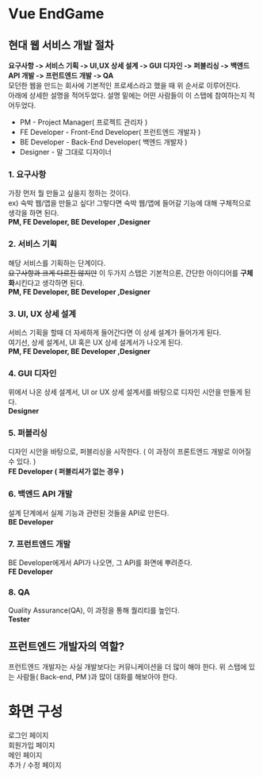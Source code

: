 # Vue EndGame

## 현대 웹 서비스 개발 절차

**요구사항 -> 서비스 기획 -> UI,UX 상세 설계 -> GUI 디자인 -> 퍼블리싱 -> 백엔드 API 개발 -> 프런트엔드 개발 -> QA**<br />
모던한 웹을 만드는 회사에 기본적인 프로세스라고 했을 때 위 순서로 이루어진다.<br />
아래에 상세한 설명을 적어두었다. 설명 밑에는 어떤 사람들이 이 스탭에 참여하는지 적어두었다.<br />

-   PM - Project Manager( 프로젝트 관리자 )
-   FE Developer - Front-End Developer( 프런트엔드 개발자 )
-   BE Developer - Back-End Developer( 백엔드 개발자 )
-   Designer - 말 그대로 디자이너

### 1. 요구사항

가장 먼저 뭘 만들고 싶을지 정하는 것이다.<br />
ex) 숙박 웹/앱을 만들고 싶다! 그렇다면 숙박 웹/앱에 들어갈 기능에 대해 구체적으로 생각을 하면 된다.<br />
**PM, FE Developer, BE Developer ,Designer**

### 2. 서비스 기획

해당 서비스를 기획하는 단계이다.<br />
~~요구사항과 크게 다르진 않지만~~ 이 두가지 스탭은 기본적으론, 간단한 아이디어를 **구체화**시킨다고 생각하면 된다.<br />
**PM, FE Developer, BE Developer ,Designer**

### 3. UI, UX 상세 설계

서비스 기획을 할때 더 자세하게 들어간다면 이 상세 설계가 들어가게 된다.<br />
여기선, 상세 설계서, UI 혹은 UX 상세 설계서가 나오게 된다.<br />
**PM, FE Developer, BE Developer ,Designer**

### 4. GUI 디자인

위에서 나온 상세 설계서, UI or UX 상세 설계서를 바탕으로 디자인 시안을 만들게 된다.<br />
**Designer**

### 5. 퍼블리싱

디자인 시안을 바탕으로, 퍼블리싱을 시작한다. ( 이 과정이 프론트엔드 개발로 이어질 수 있다. )<br />
**FE Developer ( 퍼블리셔가 없는 경우 )**

### 6. 백엔드 API 개발

설계 단계에서 실제 기능과 관련된 것들을 API로 만든다.<br />
**BE Developer**

### 7. 프런트엔드 개발

BE Developer에게서 API가 나오면, 그 API를 화면에 뿌려준다.<br />
**FE Developer**

### 8. QA

Quality Assurance(QA), 이 과정을 통해 퀄리티를 높인다.<br />
**Tester**

## 프런트엔드 개발자의 역할?

프런트엔드 개발자는 사실 개발보다는 커뮤니케이션을 더 많이 해야 한다.
위 스탭에 있는 사람들( Back-end, PM )과 많이 대화를 해보아야 한다.

# 화면 구성

로그인 페이지 <br />
회원가입 페이지 <br />
메인 페이지 <br />
추가 / 수정 페이지 <br />
